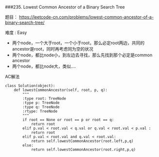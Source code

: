 ###235. Lowest Common Ancestor of a Binary Search Tree

题目： 
<https://leetcode-cn.com/problems/lowest-common-ancestor-of-a-binary-search-tree/>


难度 : Easy

- 两个node，一个大于root，一个小于root，那么必定root两边，共同的ancestor是root，同时再考虑同为空的状况
- 两个node，都比node小，到左边去寻找，那么先找到那个必定是common ancestor
- 两个node，都比node大，类似....


AC解法

```
class Solution(object):
    def lowestCommonAncestor(self, root, p, q):
        """
        :type root: TreeNode
        :type p: TreeNode
        :type q: TreeNode
        :rtype: TreeNode
        """
        if root == None or root == p or root == q:
            return root
        elif p.val < root.val < q.val or q.val < root.val < p.val :
            return root
        elif p.val < root.val and q.val < root.val:
            return self.lowestCommonAncestor(root.left,p,q)
        else:
            return self.lowestCommonAncestor(root.right,p,q)
```
